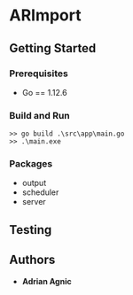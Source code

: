 # ARImport
## Getting Started
### Prerequisites
*   Go == 1.12.6
### Build and Run
```console
>> go build .\src\app\main.go
>> .\main.exe
```
### Packages
*   output
*   scheduler
*   server
## Testing
## Authors
*   **Adrian Agnic**
